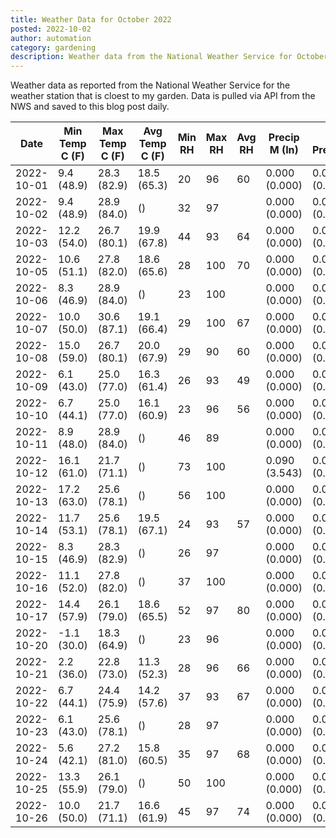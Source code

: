 ```yaml
---
title: Weather Data for October 2022
posted: 2022-10-02
author: automation
category: gardening
description: Weather data from the National Weather Service for October 2022
---
```


Weather data as reported from the National Weather Service for the weather station 
that is cloest to my garden. Data is pulled via API from the NWS and saved to this 
blog post daily.

|Date|Min Temp C (F)|Max Temp C (F)|Avg Temp C (F)|Min RH|Max RH|Avg RH|Precip M (In)|Avg Precip/Hr|
|---|---|---|---|---|---|---|---|---|
|2022-10-01|9.4 (48.9)|28.3 (82.9)|18.5 (65.3)|20|96|60|0.000 (0.000)|0.000 (0.000)|
|2022-10-02|9.4 (48.9)|28.9 (84.0)| ()|32|97||0.000 (0.000)|0.000 (0.000)|
|2022-10-03|12.2 (54.0)|26.7 (80.1)|19.9 (67.8)|44|93|64|0.000 (0.000)|0.000 (0.000)|
|2022-10-05|10.6 (51.1)|27.8 (82.0)|18.6 (65.6)|28|100|70|0.000 (0.000)|0.000 (0.000)|
|2022-10-06|8.3 (46.9)|28.9 (84.0)| ()|23|100||0.000 (0.000)|0.000 (0.000)|
|2022-10-07|10.0 (50.0)|30.6 (87.1)|19.1 (66.4)|29|100|67|0.000 (0.000)|0.000 (0.000)|
|2022-10-08|15.0 (59.0)|26.7 (80.1)|20.0 (67.9)|29|90|60|0.000 (0.000)|0.000 (0.000)|
|2022-10-09|6.1 (43.0)|25.0 (77.0)|16.3 (61.4)|26|93|49|0.000 (0.000)|0.000 (0.000)|
|2022-10-10|6.7 (44.1)|25.0 (77.0)|16.1 (60.9)|23|96|56|0.000 (0.000)|0.000 (0.000)|
|2022-10-11|8.9 (48.0)|28.9 (84.0)| ()|46|89||0.000 (0.000)|0.000 (0.000)|
|2022-10-12|16.1 (61.0)|21.7 (71.1)| ()|73|100||0.090 (3.543)|0.082 (0.082)|
|2022-10-13|17.2 (63.0)|25.6 (78.1)| ()|56|100||0.000 (0.000)|0.000 (0.000)|
|2022-10-14|11.7 (53.1)|25.6 (78.1)|19.5 (67.1)|24|93|57|0.000 (0.000)|0.000 (0.000)|
|2022-10-15|8.3 (46.9)|28.3 (82.9)| ()|26|97||0.000 (0.000)|0.000 (0.000)|
|2022-10-16|11.1 (52.0)|27.8 (82.0)| ()|37|100||0.000 (0.000)|0.000 (0.000)|
|2022-10-17|14.4 (57.9)|26.1 (79.0)|18.6 (65.5)|52|97|80|0.000 (0.000)|0.000 (0.000)|
|2022-10-20|-1.1 (30.0)|18.3 (64.9)| ()|23|96||0.000 (0.000)|0.000 (0.000)|
|2022-10-21|2.2 (36.0)|22.8 (73.0)|11.3 (52.3)|28|96|66|0.000 (0.000)|0.000 (0.000)|
|2022-10-22|6.7 (44.1)|24.4 (75.9)|14.2 (57.6)|37|93|67|0.000 (0.000)|0.000 (0.000)|
|2022-10-23|6.1 (43.0)|25.6 (78.1)| ()|28|97||0.000 (0.000)|0.000 (0.000)|
|2022-10-24|5.6 (42.1)|27.2 (81.0)|15.8 (60.5)|35|97|68|0.000 (0.000)|0.000 (0.000)|
|2022-10-25|13.3 (55.9)|26.1 (79.0)| ()|50|100||0.000 (0.000)|0.000 (0.000)|
|2022-10-26|10.0 (50.0)|21.7 (71.1)|16.6 (61.9)|45|97|74|0.000 (0.000)|0.000 (0.000)|
